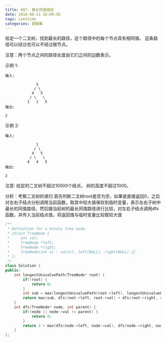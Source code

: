 ```yaml
---
title: 687. 最长同值路径
date: 2018-08-21 16:09:56
tags: LeetCode
categories: 题解集
---
```


给定一个二叉树，找到最长的路径，这个路径中的每个节点具有相同值。 这条路径可以经过也可以不经过根节点。

注意：两个节点之间的路径长度由它们之间的边数表示。

示例 1:
```
输入:

              5
             / \
            4   5
           / \   \
          1   1   5
输出:

2
```
示例 2:
```
输入:

              1
             / \
            4   5
           / \   \
          4   4   5
输出:

2
```
注意: 给定的二叉树不超过10000个结点。 树的高度不超过1000。

分析：考察二叉树的递归
首先判断二叉树root是否为空，如果是直接返回0，之后对左右子结点分别调用当前函数，取其中较大值保存到临时变量，表示左右子树中最长的同值路径，然后跟当前树的最长同值路径进行比较，对左右子结点调用dfs函数，并传入当前结点值，将返回值与临时变量比较取较大值
```cpp
/**
 * Definition for a binary tree node.
 * struct TreeNode {
 *     int val;
 *     TreeNode *left;
 *     TreeNode *right;
 *     TreeNode(int x) : val(x), left(NULL), right(NULL) {}
 * };
 */
class Solution {
public:
    int longestUnivaluePath(TreeNode* root) {
        if(!root) {
            return 0;
        }
        int sub = max(longestUnivaluePath(root->left), longestUnivaluePath(root->right));
        return max(sub, dfs(root->left, root->val) + dfs(root->right, root->val));
    }
    int dfs(TreeNode* node, int parent) {
        if(!node || node->val != parent) {
            return 0;
        }
        return 1 + max(dfs(node->left, node->val), dfs(node->right, node->val));
    }
};
```